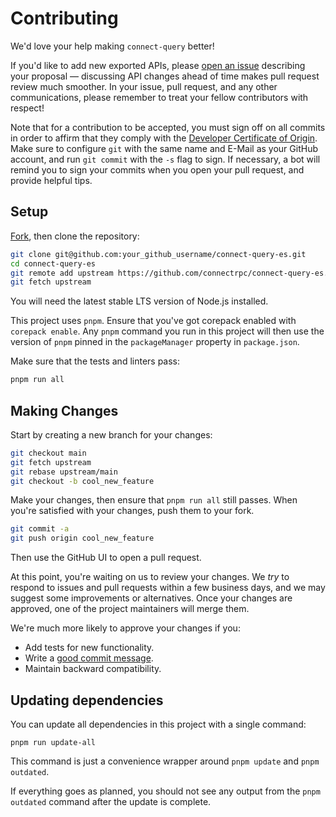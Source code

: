 # Contributing

We'd love your help making `connect-query` better!

If you'd like to add new exported APIs, please [open an issue][open-issue]
describing your proposal &mdash; discussing API changes ahead of time makes
pull request review much smoother. In your issue, pull request, and any other
communications, please remember to treat your fellow contributors with
respect!

Note that for a contribution to be accepted, you must sign off on all commits
in order to affirm that they comply with the [Developer Certificate of Origin][dco].
Make sure to configure `git` with the same name and E-Mail as your GitHub account,
and run `git commit` with the `-s` flag to sign. If necessary, a bot will remind
you to sign your commits when you open your pull request, and provide helpful tips.

## Setup

[Fork][fork], then clone the repository:

```bash
git clone git@github.com:your_github_username/connect-query-es.git
cd connect-query-es
git remote add upstream https://github.com/connectrpc/connect-query-es.git
git fetch upstream
```

You will need the latest stable LTS version of Node.js installed.

This project uses `pnpm`. Ensure that you've got corepack enabled with
`corepack enable`. Any `pnpm` command you run in this project will then use
the version of `pnpm` pinned in the `packageManager` property in `package.json`.

Make sure that the tests and linters pass:

```bash
pnpm run all
```

## Making Changes

Start by creating a new branch for your changes:

```bash
git checkout main
git fetch upstream
git rebase upstream/main
git checkout -b cool_new_feature
```

Make your changes, then ensure that `pnpm run all` still passes.
When you're satisfied with your changes, push them to your fork.

```bash
git commit -a
git push origin cool_new_feature
```

Then use the GitHub UI to open a pull request.

At this point, you're waiting on us to review your changes. We *try* to respond
to issues and pull requests within a few business days, and we may suggest some
improvements or alternatives. Once your changes are approved, one of the
project maintainers will merge them.

We're much more likely to approve your changes if you:

- Add tests for new functionality.
- Write a [good commit message][commit-message].
- Maintain backward compatibility.

## Updating dependencies

You can update all dependencies in this project with a single command:

```console
pnpm run update-all
```

This command is just a convenience wrapper around `pnpm update` and `pnpm outdated`.

If everything goes as planned, you should not see any output from the `pnpm outdated` command after the update is complete.

[fork]: https://github.com/connectrpc/connect-query-es/fork
[open-issue]: https://github.com/connectrpc/connect-query-es/issues/new
[dco]: https://developercertificate.org
[commit-message]: http://tbaggery.com/2008/04/19/a-note-about-git-commit-messages.html
